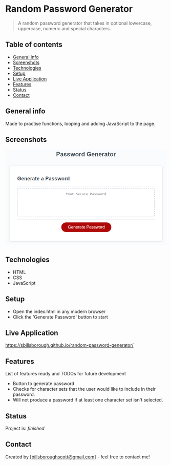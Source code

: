 # Random Password Generator

> A random password generator that takes in optional lowercase, uppercase, numeric and special characters.

## Table of contents

- [General info](#general-info)
- [Screenshots](#screenshots)
- [Technologies](#technologies)
- [Setup](#setup)
- [Live Application](#live-application)
- [Features](#features)
- [Status](#status)
- [Contact](#contact)

## General info

Made to practise functions, looping and adding JavaScript to the page.

## Screenshots

![Example screenshot](./assets/images/05-javascript-challenge-demo.png)

## Technologies

- HTML
- CSS
- JavaScript

## Setup

- Open the index.html in any modern browser
- Click the 'Generate Password' button to start

## Live Application

https://sbillsborough.github.io/random-password-generator/

## Features

List of features ready and TODOs for future development

- Button to generate password
- Checks for character sets that the user would like to
  include in their password.
- Will not produce a password if at least one character set
  isn't selected.

## Status

Project is: _finished_

## Contact

Created by [billsboroughscott@gmail.com] - feel free to contact me!
